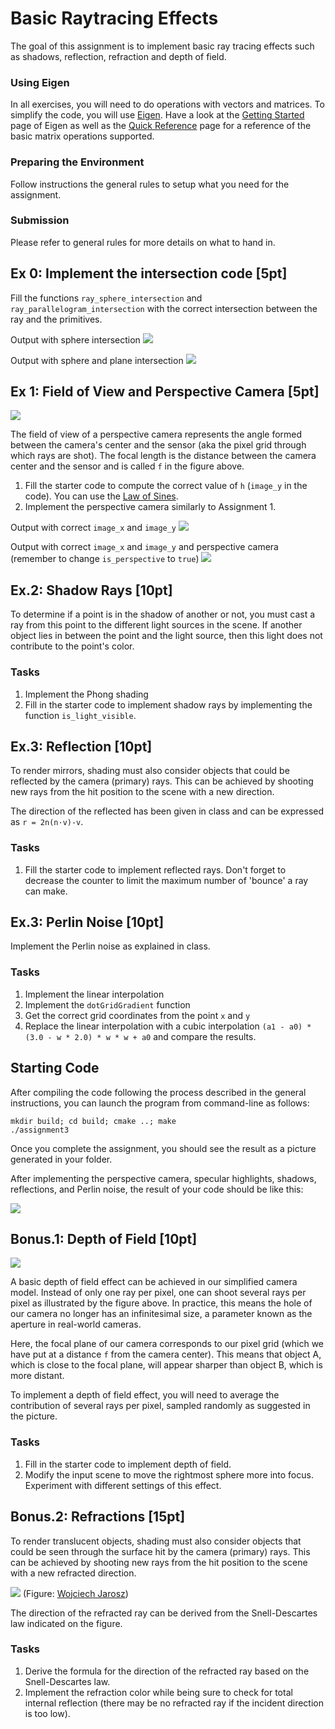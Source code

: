 Basic Raytracing Effects
========================

The goal of this assignment is to implement basic ray tracing effects such as shadows, reflection, refraction and depth of field.

### Using Eigen

In all exercises, you will need to do operations with vectors and matrices. To simplify the code, you will use [Eigen](http://eigen.tuxfamily.org/).
Have a look at the [Getting Started](http://eigen.tuxfamily.org/dox/GettingStarted.html) page of Eigen as well as the [Quick Reference](http://eigen.tuxfamily.org/dox/group__QuickRefPage.html}) page for a reference of the basic matrix operations supported.

### Preparing the Environment

Follow instructions the general rules to setup what you need for the assignment.

### Submission

Please refer to general rules for more details on what to hand in.

Ex 0: Implement the intersection code [5pt]
------------------------------------------

Fill the functions `ray_sphere_intersection` and `ray_parallelogram_intersection` with the correct intersection between the ray and the primitives.

Output with sphere intersection
![](img/sphere.png)

Output with sphere and plane intersection
![](img/sphere-plane.png)


Ex 1: Field of View and Perspective Camera [5pt]
------------------------------------------

![](img/fov.png?raw=true)

The field of view of a perspective camera represents the angle formed between the camera's center and the sensor (aka the pixel grid through which rays are shot). The focal length is the distance between the camera center and the sensor and is called `f` in the figure above.

1. Fill the starter code to compute the correct value of `h` (`image_y` in the code). You can use the [Law of Sines](https://en.wikipedia.org/wiki/Law_of_sines).
2. Implement the perspective camera similarly to Assignment 1.


Output with correct `image_x` and `image_y`
![](img/fov-res.png)

Output with correct `image_x` and `image_y` and perspective camera (remember to change `is_perspective` to `true`)
![](img/prespective.png)


Ex.2: Shadow Rays [10pt]
-----------------

To determine if a point is in the shadow of another or not, you must cast a ray from this point to the different light sources in the scene. If another object lies in between the point and the light source, then this light does not contribute to the point's color.

### Tasks

1. Implement the Phong shading
2. Fill in the starter code to implement shadow rays by implementing the function `is_light_visible`.


Ex.3: Reflection [10pt]
-----------------------


To render mirrors, shading must also consider objects that could be reflected by the camera (primary) rays. This can be achieved by shooting new rays from the hit position to the scene with a new direction.

The direction of the reflected has been given in class and can be expressed as `r = 2n(n·v)-v`.

### Tasks

1. Fill the starter code to implement reflected rays. Don't forget to decrease the counter to limit the maximum number of 'bounce' a ray can make.


Ex.3: Perlin Noise [10pt]
-------------------------

Implement the Perlin noise as explained in class.

### Tasks

1. Implement the linear interpolation
2. Implement the `dotGridGradient` function
3. Get the correct grid coordinates from the point `x` and `y`
4. Replace the linear interpolation with a cubic interpolation `(a1 - a0) * (3.0 - w * 2.0) * w * w + a0` and compare the results.


Starting Code
-------------

After compiling the code following the process described in the general instructions, you can launch the program from command-line as follows:

```
mkdir build; cd build; cmake ..; make
./assignment3
```
Once you complete the assignment, you should see the result as a picture generated in your folder.


After implementing the perspective camera, specular highlights, shadows, reflections, and Perlin noise, the result of your code should be like this:

![](img/result.png)


Bonus.1: Depth of Field [10pt]
------------------------------

![](img/dof.png?raw=true)

A basic depth of field effect can be achieved in our simplified camera model. Instead of only one ray per pixel, one can shoot several rays per pixel as illustrated by the figure above. In practice, this means the hole of our camera no longer has an infinitesimal size, a parameter known as the aperture in real-world cameras.

Here, the focal plane of our camera corresponds to our pixel grid (which we have put at a distance `f` from the camera center). This means that object A, which is close to the focal plane, will appear sharper than object B, which is more distant.

To implement a depth of field effect, you will need to average the contribution of several rays per pixel, sampled randomly as suggested in the picture.

### Tasks

1. Fill in the starter code to implement depth of field.
2. Modify the input scene to move the rightmost sphere more into focus. Experiment with different settings of this effect.


Bonus.2: Refractions [15pt]
------------------------------
To render translucent objects, shading must also consider objects that could be seen through the surface hit by the camera (primary) rays. This can be achieved by shooting new rays from the hit position to the scene with a new refracted direction.

![](img/refraction.png?raw=true)
(Figure: [Wojciech Jarosz](https://canvas.dartmouth.edu/courses/16840))

The direction of the refracted ray can be derived from the Snell-Descartes law indicated on the figure.

### Tasks

1. Derive the formula for the direction of the refracted ray based on the Snell-Descartes law.
2. Implement the refraction color while being sure to check for total internal reflection (there may be no refracted ray if the incident direction is too low).
